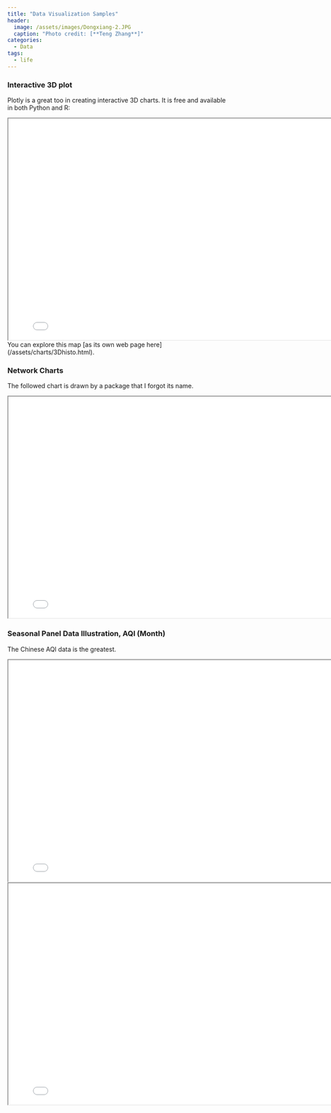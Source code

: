 ```yaml
---
title: "Data Visualization Samples"
header:
  image: /assets/images/Dongxiang-2.JPG
  caption: "Photo credit: [**Teng Zhang**]"
categories:
  - Data
tags:
  - life
---
```

### Interactive 3D plot
Plotly is a great too in creating interactive 3D charts. It is free and available in both Python and R:
<iframe src="/assets/charts/3Dhisto.html" height="500" width="800"></iframe>
You can explore this map [as its own web page here](/assets/charts/3Dhisto.html).

### Network Charts
The followed chart is drawn by a package that I forgot its name. 
<iframe src="/assets/charts/Colombia_network.png" height="500" width="800"></iframe>

### Seasonal Panel Data Illustration, AQI (Month)
The Chinese AQI data is the greatest.
<iframe src="/assets/images/res/Urumqi.png" height="500" width="800"></iframe>
<iframe src="/assets/images/res/Shanghai.png" height="500" width="800"></iframe>


